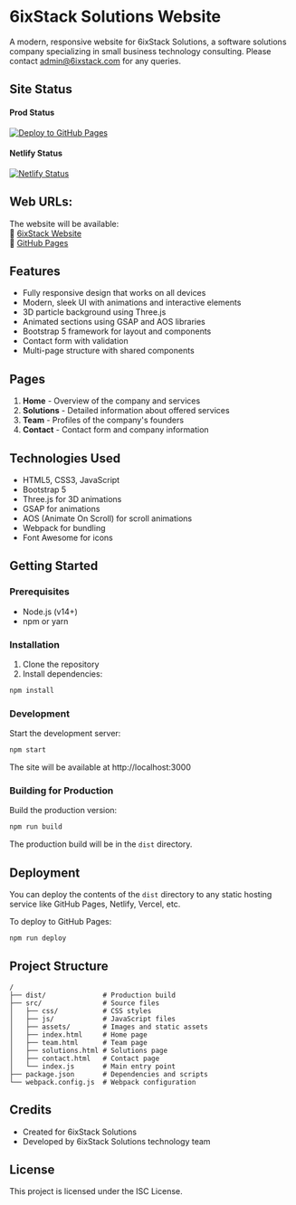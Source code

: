 # 6ixStack Solutions Website

A modern, responsive website for 6ixStack Solutions, a software solutions company specializing in small business technology consulting. Please contact admin@6ixstack.com for any queries.

## Site Status
#### Prod Status
[![Deploy to GitHub Pages](https://github.com/6ixstack/company-portal/actions/workflows/deploy.yml/badge.svg?branch=main)](https://github.com/6ixstack/company-portal/actions/workflows/deploy.yml)

#### Netlify Status
[![Netlify Status](https://api.netlify.com/api/v1/badges/cb91bf0f-1d14-417b-9766-72fc16699842/deploy-status)](https://app.netlify.com/sites/6ixstack/deploys)

## Web URLs:
The website will be available: <br/>
🔗 [6ixStack Website](https://www.6ixstack.com) <br/>
🔗 [GitHub Pages](https://6ixstack.github.io/company-portal) <br/>

## Features

- Fully responsive design that works on all devices
- Modern, sleek UI with animations and interactive elements
- 3D particle background using Three.js
- Animated sections using GSAP and AOS libraries
- Bootstrap 5 framework for layout and components
- Contact form with validation
- Multi-page structure with shared components

## Pages

1. **Home** - Overview of the company and services
2. **Solutions** - Detailed information about offered services
3. **Team** - Profiles of the company's founders
4. **Contact** - Contact form and company information

## Technologies Used

- HTML5, CSS3, JavaScript
- Bootstrap 5
- Three.js for 3D animations
- GSAP for animations
- AOS (Animate On Scroll) for scroll animations
- Webpack for bundling
- Font Awesome for icons

## Getting Started

### Prerequisites

- Node.js (v14+)
- npm or yarn

### Installation

1. Clone the repository
2. Install dependencies:

```bash
npm install
```

### Development

Start the development server:

```bash
npm start
```

The site will be available at http://localhost:3000

### Building for Production

Build the production version:

```bash
npm run build
```

The production build will be in the `dist` directory.

## Deployment

You can deploy the contents of the `dist` directory to any static hosting service like GitHub Pages, Netlify, Vercel, etc.

To deploy to GitHub Pages:

```bash
npm run deploy
```

## Project Structure

```
/
├── dist/              # Production build
├── src/               # Source files
│   ├── css/           # CSS styles
│   ├── js/            # JavaScript files
│   ├── assets/        # Images and static assets
│   ├── index.html     # Home page
│   ├── team.html      # Team page
│   ├── solutions.html # Solutions page
│   ├── contact.html   # Contact page
│   └── index.js       # Main entry point
├── package.json       # Dependencies and scripts
└── webpack.config.js  # Webpack configuration
```

## Credits

- Created for 6ixStack Solutions
- Developed by 6ixStack Solutions technology team

## License

This project is licensed under the ISC License.
